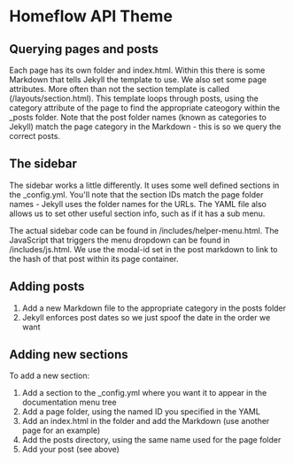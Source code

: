 Homeflow API Theme
=========================

## Querying pages and posts

Each page has its own folder and index.html. Within this there is some Markdown that tells Jekyll the template to use. We also set 
some page attributes. More often than not the section template is called (/layouts/section.html). This template loops through 
posts, using the category attribute of the page to find the appropriate cateogory within the _posts folder. Note that the post 
folder names (known as categories to Jekyll) match the page category in the Markdown - this is so we query the correct posts.

## The sidebar

The sidebar works a little differently. It uses some well defined sections in the _config.yml. You'll note that the section
IDs match the page folder names - Jekyll uses the folder names for the URLs. The YAML file also allows us to set other
useful section info, such as if it has a sub menu.

The actual sidebar code can be found in /includes/helper-menu.html. The JavaScript that triggers the menu dropdown can be
found in /includes/js.html. We use the modal-id set in the post markdown to link to the hash of that post within its page
container.

## Adding posts

1) Add a new Markdown file to the appropriate category in the posts folder<br>
2) Jekyll enforces post dates so we just spoof the date in the order we want

## Adding new sections

To add a new section:

1) Add a section to the _config.yml where you want it to appear in the documentation menu tree<br>
2) Add a page folder, using the named ID you specified in the YAML<br>
3) Add an index.html in the folder and add the Markdown (use another page for an example)<br>
4) Add the posts directory, using the same name used for the page folder<br>
5) Add your post (see above)